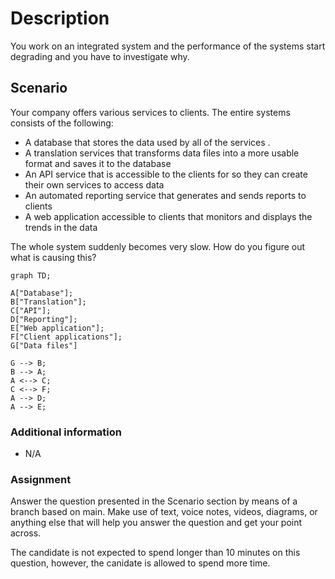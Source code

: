 # Description
You work on an integrated system and the performance of the systems start degrading and you have to investigate why.

## Scenario
Your company offers various services to clients. The entire systems consists of the following:

 - A database that stores the data used by all of the services .
 - A translation services that transforms data files into a more usable format and saves it to the database
 - An API service that is accessible to the clients for so they can create their own services to access data
 - An automated reporting service that generates and sends reports to clients
 - A web application accessible to clients that monitors and displays the trends in the data

The whole system suddenly becomes very slow. How do you figure out what is causing this?

```mermaid
graph TD;

A["Database"];
B["Translation"];
C["API"];
D["Reporting"];
E["Web application"];
F["Client applications"];
G["Data files"]

G --> B;
B --> A;
A <--> C;
C <--> F;
A --> D;
A --> E;

```

### Additional information
 - N/A
 
 ### Assignment
 Answer the question presented in the Scenario section by means of a branch based on main. 
 Make use of text, voice notes, videos, diagrams, or anything else that will help you answer the question
 and get your point across.

The candidate is not expected to spend longer than 10 minutes on this question, however, the canidate is allowed to spend more time.